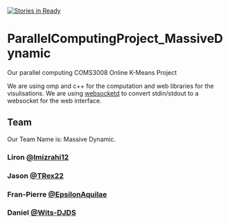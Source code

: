 [![Stories in Ready](https://badge.waffle.io/TRex22/ParallelComputingProject_MassiveDynamic.png?label=ready&title=Ready)](https://waffle.io/TRex22/ParallelComputingProject_MassiveDynamic)
# ParallelComputingProject_MassiveDynamic
Our parallel computing COMS3008 Online K-Means Project

We are using omp and c++ for the computation and web libraries for the visulisations.
We are using [websocketd](https://github.com/joewalnes/websocketd) to convert stdin/stdout to a websocket for the web interface.

## Team
Our Team Name is: Massive Dynamic.

### Liron __[@lmizrahi12](https://github.com/lmizrahi12)__
### Jason __[@TRex22](https://github.com/TRex22)__
### Fran-Pierre __[@EpsilonAquilae](https://github.com/EpsilonAquilae)__
### Daniel __[@Wits-DJDS](https://github.com/Wits-DJDS)__